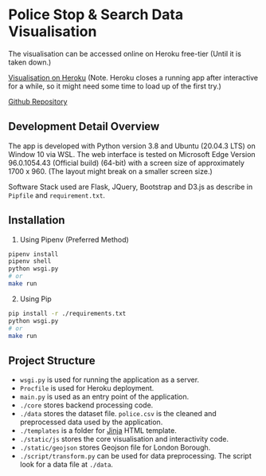 # Police Stop & Search Data Visualisation

The visualisation can be accessed online on Heroku free-tier (Until it is taken down.)

[Visualisation on Heroku](https://police-stop-search-vis.herokuapp.com/)
(Note. Heroku closes a running app after interactive for a while, so it might need some time to load up of the first try.)

[Github Repository](https://github.com/gentlerainsky/tuwien_data_visualisation_2021W)

## Development Detail Overview

The app is developed with Python version 3.8 and Ubuntu (20.04.3 LTS) on Window 10 via WSL.
The web interface is tested on Microsoft Edge Version 96.0.1054.43 (Official build) (64-bit)
with a screen size of approximately 1700 x 960. (The layout might break on a smaller screen size.)

Software Stack used are Flask, JQuery, Bootstrap and D3.js as describe in `Pipfile` and `requirement.txt`.

## Installation

1. Using Pipenv (Preferred Method)
```bash
pipenv install
pipenv shell
python wsgi.py
# or
make run
```

2. Using Pip
```bash
pip install -r ./requirements.txt
python wsgi.py
# or
make run
```

## Project Structure

- `wsgi.py` is used for running the application as a server.
- `Procfile` is used for Heroku deployment.
- `main.py` is used as an entry point of the application.
- `./core` stores backend processing code.
- `./data` stores the dataset file. `police.csv` is the cleaned and preprocessed data used by the application.
- `./templates` is a folder for [Jinja](https://jinja.palletsprojects.com/en/3.0.x/) HTML template.
- `./static/js` stores the core visualisation and interactivity code.
- `./static/geojson` stores Geojson file for London Borough.
- `./script/transform.py` can be used for data preprocessing. The script look for a data file at `./data`.

